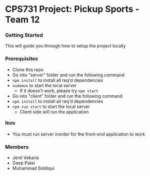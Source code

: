 # CPS731 Project: Pickup Sports - Team 12


<!-- GETTING STARTED -->
### Getting Started
This will guide you through how to setup the project locally

### Prerequisites
- Clone this repo
- Go into "server" folder and run the following command
- `npm install` to install all req'd dependencies
- `nodemon` to start the local server
    - If it doesn't work, please try `npm start`
- Go into "client" folder and run the following command
- `npm install` to install all req'd dependencies
- `npm run start` to start the local server
    - Client side will run the application

#### Note
- You must run server inorder for the front-end application to work

### Members
- Jenil Vekaria
- Deep Patel
- Muhammad Siddiqui
